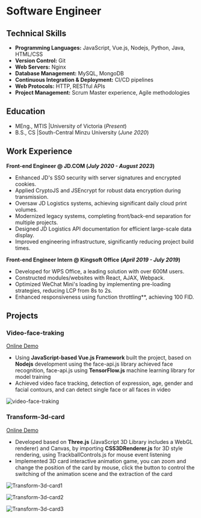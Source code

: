 # Software Engineer
## Technical Skills
- **Programming Languages:** JavaScript, Vue.js, Nodejs, Python, Java, HTML/CSS
- **Version Control:** Git
- **Web Servers:** Nginx
- **Database Management:** MySQL, MongoDB
- **Continuous Integration & Deployment:** CI/CD pipelines
- **Web Protocols:** HTTP, RESTful APIs
- **Project Management:** Scrum Master experience, Agile methodologies

## Education							       		
- MEng., MTIS	|University of Victoria (_Present_)	 			        		
- B.S., CS |South-Central Minzu University (_June 2020_)


## Work Experience
**Front-end Engineer @ JD.COM (_July 2020 - August 2023_)**
- Enhanced JD's SSO security with server signatures and encrypted cookies.
- Applied CryptoJS and JSEncrypt for robust data encryption during transmission.
- Oversaw JD Logistics systems, achieving significant daily cloud print volumes.
- Modernized legacy systems, completing front/back-end separation for multiple projects.
- Designed JD Logistics API documentation for efficient large-scale data display.
- Improved engineering infrastructure, significantly reducing project build times.

**Front-end Engineer Intern @ Kingsoft Office (_April 2019 - July 2019_)**
- Developed for WPS Office, a leading solution with over 600M users.
- Constructed modules/websites with React, AJAX, Webpack.
- Optimized WeChat Mini's loading by implementing pre-loading strategies, reducing LCP from 8s to 2s.
- Enhanced responsiveness using function throttling**, achieving 100 FID.

## Projects
### Video-face-traking
[Online Demo](http://mylittlez.github.io/video-face-traking/)
- Using **JavaScript-based Vue.js Framework** built the project, based on **Nodejs** development using the face-api.js library achieved face recognition, face-api.js using **TensorFlow.js** machine learning library for model training 
- Achieved video face tracking, detection of expression, age, gender and facial contours, and can detect single face or all
faces in video

![video-face-traking](https://user-images.githubusercontent.com/30174451/205483043-cd8c89f2-37e2-4f94-aea5-f7d09e339c49.png)


### Transform-3d-card
[Online Demo](https://mylittlez.github.io/transform-3d-card/)
- Developed based on **Three.js** (JavaScript 3D Library includes a WebGL renderer) and Canvas, by importing
**CSS3DRenderer.js** for 3D style rendering, using TrackballControls.js for mouse event listening
- Implemented 3D card interactive animation game, you can zoom and change the position of the card by mouse, click the
button to control the switching of the animation scene and the extraction of the card

![Transform-3d-card1](https://user-images.githubusercontent.com/30174451/281539967-4313c7dd-6eb0-466d-b1c5-ae779ad95ce8.png)

![Transform-3d-card2](https://user-images.githubusercontent.com/30174451/281539849-9c0e9879-e94d-4497-97a6-c6dfcca1c8ba.png)

![Transform-3d-card3](https://user-images.githubusercontent.com/30174451/281540057-8d9d985c-4d75-462f-8101-1d7de31601a6.png)
